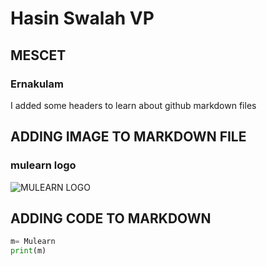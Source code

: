 # Hasin Swalah VP
## MESCET
### Ernakulam


I added some headers to learn about github markdown files

## ADDING IMAGE TO MARKDOWN FILE
### mulearn logo
![MULEARN LOGO](https://avatars.githubusercontent.com/u/98015594?s=200&v=4)

## ADDING CODE TO MARKDOWN
``` python
m= Mulearn
print(m)
```
